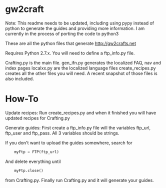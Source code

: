gw2craft
========

Note: This readme needs to be updated, including using pypy instead of python to generate the guides and providing more information.  I am currently in the process of porting the code to python3

These are all the python files that generate http://gw2crafts.net

Requires Python 2.7.x.  You will need to define a ftp_info.py file.

Crafting.py is the main file.
gen_ifn.py generates the localized FAQ, nav and index pages
localxx.py are the localized language files
create_recipes.py creates all the other files you will need.  A recent snapshot of those files is also included.

How-To
======

Update recipes:
Run create_recipes.py and when it finished you will have updated recipes for Crafting.py

Generate guides:
First create a ftp_info.py file will the variables ftp_url, ftp_user and ftp_pass.  All 3 variables should be strings.

If you don't want to upload the guides somewhere, search for

```python
	myFtp = FTP(ftp_url)
```
And delete everything until 

```python
	myFtp.close()
```

from Crafting.py.  Finally run Crafting.py and it will generate your guides.
